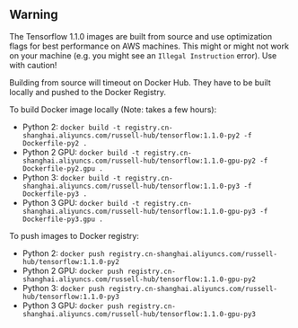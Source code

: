 ## Warning
The Tensorflow 1.1.0 images are built from source and use optimization flags for best performance on AWS machines. 
This might or might not work on your machine (e.g. you might see an `Illegal Instruction` error). 
Use with caution!

Building from source will timeout on Docker Hub. They have to be built locally and pushed to the Docker Registry.

To build Docker image locally (Note: takes a few hours):
* Python 2: `docker build -t registry.cn-shanghai.aliyuncs.com/russell-hub/tensorflow:1.1.0-py2 -f Dockerfile-py2 .`
* Python 2 GPU: `docker build -t registry.cn-shanghai.aliyuncs.com/russell-hub/tensorflow:1.1.0-gpu-py2 -f Dockerfile-py2.gpu .`
* Python 3: `docker build -t registry.cn-shanghai.aliyuncs.com/russell-hub/tensorflow:1.1.0-py3 -f Dockerfile-py3 .`
* Python 3 GPU: `docker build -t registry.cn-shanghai.aliyuncs.com/russell-hub/tensorflow:1.1.0-gpu-py3 -f Dockerfile-py3.gpu .`

To push images to Docker registry:
* Python 2: `docker push registry.cn-shanghai.aliyuncs.com/russell-hub/tensorflow:1.1.0-py2`
* Python 2 GPU: `docker push registry.cn-shanghai.aliyuncs.com/russell-hub/tensorflow:1.1.0-gpu-py2`
* Python 3: `docker push registry.cn-shanghai.aliyuncs.com/russell-hub/tensorflow:1.1.0-py3`
* Python 3 GPU: `docker push registry.cn-shanghai.aliyuncs.com/russell-hub/tensorflow:1.1.0-gpu-py3`